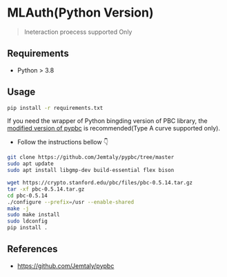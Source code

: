 # MLAuth(Python Version)
> Ineteraction proecess supported Only

## Requirements
- Python > 3.8


## Usage
```bash
pip install -r requirements.txt
```
If you need the wrapper of Python bingding version of PBC library, 
the [modified version of pypbc](https://github.com/Jemtaly/pypbc/tree/master) is recommended(Type A curve supported only). 

- Follow the instructions bellow 👇

```bash
git clone https://github.com/Jemtaly/pypbc/tree/master
sudo apt update 
sudo apt install libgmp-dev build-essential flex bison

wget https://crypto.stanford.edu/pbc/files/pbc-0.5.14.tar.gz
tar -xf pbc-0.5.14.tar.gz
cd pbc-0.5.14
./configure --prefix=/usr --enable-shared
make -j
sudo make install
sudo ldconfig
pip install .
```




## References
- https://github.com/Jemtaly/pypbc


